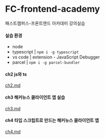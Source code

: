 # FC-frontend-academy

패스트캠퍼스-프론트엔드 아카데미 강의실습

#### 실습 환경

- node
- typescript | `npm i -g typescript`
- vs code | extension - JavaScript Debugger
- parcel | `npm i -g parcel-bundler`

#### ch2 js와 ts

[ch2.md](ch2.md)

#### ch3 해커뉴스 클라이언트 앱 실습

[ch3.md](ch3.md)

#### ch4 타입 스크립트로 만드는 해커뉴스 클라이언트 앱

[ch4.md](ch4.md)
